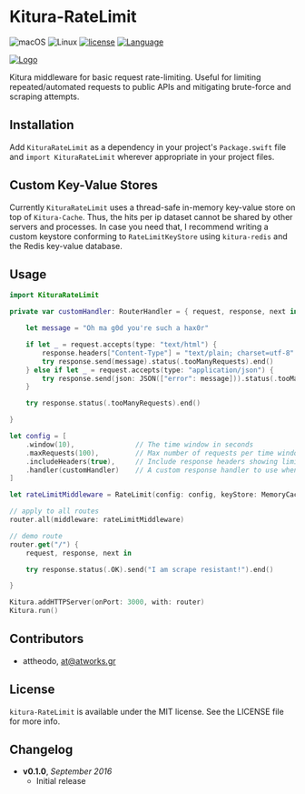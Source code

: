 # Kitura-RateLimit

![macOS](https://img.shields.io/badge/os-macOS-green.svg?style=flat)
![Linux](https://img.shields.io/badge/os-linux-green.svg?style=flat)
[![license](https://img.shields.io/github/license/mashape/apistatus.svg?maxAge=2592000?style=plastic)]()
[![Language](https://img.shields.io/badge/language-Swift%203.0-orange.svg)](https://developer.apple.com/swift/)

[![Logo](https://github.com/attheodo/ATHMultiSelectionSegmentedControl/raw/master/misc/logo.png  "kitura-RateLimit")](/)

Kitura middleware for basic request rate-limiting. Useful for limiting repeated/automated requests to public APIs and mitigating brute-force and scraping attempts.

## Installation
Add `KituraRateLimit` as a dependency in your project's `Package.swift` file and `import KituraRateLimit` wherever appropriate in your project files.

## Custom Key-Value Stores
Currently `KituraRateLimit` uses a thread-safe in-memory key-value store on top of `Kitura-Cache`. Thus, the hits per ip dataset cannot be shared by other servers and processes. In case you need that, I recommend writing a custom keystore conforming to `RateLimitKeyStore` using `kitura-redis` and the Redis key-value database.

## Usage
```swift
import KituraRateLimit

private var customHandler: RouterHandler = { request, response, next in

    let message = "Oh ma g0d you're such a hax0r"

    if let _ = request.accepts(type: "text/html") {
        response.headers["Content-Type"] = "text/plain; charset=utf-8"
        try response.send(message).status(.tooManyRequests).end()
    } else if let _ = request.accepts(type: "application/json") {
        try response.send(json: JSON(["error": message])).status(.tooManyRequests).end()
    }

    try response.status(.tooManyRequests).end()

}

let config = [
    .window(10),               // The time window in seconds
    .maxRequests(100),         // Max number of requests per time window
    .includeHeaders(true),     // Include response headers showing limit and current usage
    .handler(customHandler)    // A custom response handler to use when limit has reached
]

let rateLimitMiddleware = RateLimit(config: config, keyStore: MemoryCacheRateLimitKeyStore())

// apply to all routes
router.all(middleware: rateLimitMiddleware)

// demo route
router.get("/") {
    request, response, next in

    try response.status(.OK).send("I am scrape resistant!").end()

}

Kitura.addHTTPServer(onPort: 3000, with: router)
Kitura.run()
```

## Contributors

- attheodo, at@atworks.gr

## License

`kitura-RateLimit` is available under the MIT license. See the LICENSE file for more info.

## Changelog
- **v0.1.0**, *September 2016*
    - Initial release
